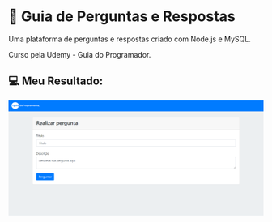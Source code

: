 # :rocket: Guia de Perguntas e Respostas

Uma plataforma de perguntas e respostas criado com Node.js e MySQL. <br>

Curso pela Udemy - Guia do Programador.

## :computer: Meu Resultado:

<img src="https://github.com/souzarayane/Node/blob/main/GuiaPerguntas/Captura%20de%20Tela%20(233).png" width>

